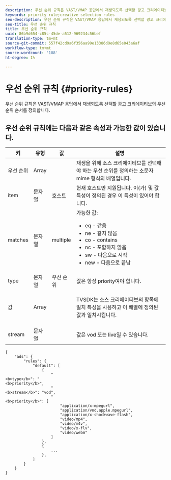 ```yaml
---
description: 우선 순위 규칙은 VAST/VMAP 응답에서 재생되도록 선택할 광고 크리에이티브의 우선 순위 순서를 정의합니다.
keywords: priority rule;creative selection rules
seo-description: 우선 순위 규칙은 VAST/VMAP 응답에서 재생되도록 선택할 광고 크리에이티브의 우선 순위 순서를 정의합니다.
seo-title: 우선 순위 규칙
title: 우선 순위 규칙
uuid: 86b9d654-c85c-45de-a512-969234c56bef
translation-type: tm+mt
source-git-commit: 557f42cd9a6f356aa99e13386d9e8d65e043a6af
workflow-type: tm+mt
source-wordcount: '188'
ht-degree: 1%

---
```



# 우선 순위 규칙 {#priority-rules}

우선 순위 규칙은 VAST/VMAP 응답에서 재생되도록 선택할 광고 크리에이티브의 우선 순위 순서를 정의합니다.

## 우선 순위 규칙에는 다음과 같은 속성과 가능한 값이 있습니다.

<table id="table_ljp_tgx_hz">  
 <thead> 
  <tr> 
   <th class="entry"><b>키</b></th> 
   <th class="entry"><b>유형</b></th> 
   <th class="entry"><b>값</b></th> 
   <th class="entry"><b>설명</b></th> 
  </tr> 
 </thead>
 <tbody> 
  <tr> 
   <td><span class="codeph"> 우선 순위</span></td> 
   <td><span class="codeph"> Array</span></td> 
   <td></td> 
   <td> 재생을 위해 소스 크리에이티브를 선택해야 하는 우선 순위를 정의하는 소문자 mime 형식의 배열입니다.</td> 
  </tr> 
  <tr> 
   <td><span class="codeph"> item</span></td> 
   <td><span class="codeph"> 문자열</span></td> 
   <td><span class="codeph"> 호스트</span></td> 
   <td>현재 <span class="codeph"> 호스트</span>만 지원됩니다. <span class="codeph">이(가) </span> 및 <span class="codeph"> 값</span> 특성이 정의된 경우 이 특성이 있어야 합니다.</td> 
  </tr> 
  <tr> 
   <td><span class="codeph"> matches</span></td> 
   <td><span class="codeph"> 문자열</span></td> 
   <td><span class="codeph"> multiple</span></td> 
   <td>가능한 값:
    <ul id="ul_tnf_2hx_hz"> 
     <li><span class="codeph"> eq</span> - 같음</li> 
     <li><span class="codeph"> ne</span>  - 같지 않음</li> 
     <li><span class="codeph"> co</span> - contains</li> 
     <li><span class="codeph"> nc</span>  - 포함하지 않음</li> 
     <li><span class="codeph"> sw</span>  - 다음으로 시작</li> 
     <li><span class="codeph"> new</span>  - 다음으로 끝남</li> 
    </ul></td> 
  </tr> 
  <tr> 
   <td><span class="codeph"> type</span></td> 
   <td><span class="codeph"> 문자열</span></td> 
   <td><span class="codeph"> 우선 순위</span></td> 
   <td>값은 항상 <span class="codeph"> priority</span>여야 합니다.</td> 
  </tr> 
  <tr> 
   <td><span class="codeph"> 값</span></td> 
   <td><span class="codeph"> Array</span></td> 
   <td></td> 
   <td> <p>TVSDK는 소스 크리에이티브의 <span class="codeph"> 항목</span>에 <span class="codeph"> 일치</span> 특성을 사용하고 이 배열에 정의된 값과 일치시킵니다.</p> </td> 
  </tr> 
  <tr> 
   <td><span class="codeph"> stream</span></td> 
   <td><span class="codeph"> 문자열</span></td> 
   <td></td> 
   <td> <p>값은 <span class="codeph"> vod</span> 또는 <span class="codeph"> live</span>일 수 있습니다.</p> </td> 
  </tr> 
 </tbody> 
</table>

```
{
    "ads": {
        "rules": {
            "default": [
                {
                    "
<b>type</b>": "
<b>priority</b>",
                    "
<b>stream</b>": "vod",
                    "
<b>priority</b>": [
                        "application/x-mpegurl",
                        "application/vnd.apple.mpegurl",
                        "application/x-shockwave-flash",
                        "video/mp4",
                        "video/m4v",
                        "video/x-flv",
                        "video/webm"
                    ]
                },
                {
                    ...
                },
            ]
        }
    }
}
```
